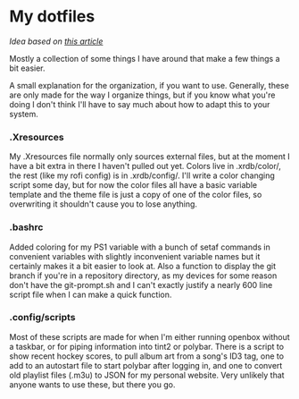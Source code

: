 # My dotfiles

_Idea based on [this article](https://www.atlassian.com/git/tutorials/dotfiles)_

Mostly a collection of some things I have around that make a few things a bit easier.

A small explanation for the organization, if you want to use. Generally, these are only made for the way I organize things, but if you know what you're doing I don't think I'll have to say much about how to adapt this to your system.

### .Xresources

My .Xresources file normally only sources external files, but at the moment I have a bit extra in there I haven't pulled out yet. Colors live in .xrdb/color/, the rest (like my rofi config) is in .xrdb/config/. I'll write a color changing script some day, but for now the color files all have a basic variable template and the theme file is just a copy of one of the color files, so overwriting it shouldn't cause you to lose anything.

### .bashrc

Added coloring for my PS1 variable with a bunch of setaf commands in convenient variables with slightly inconvenient variable names but it certainly makes it a bit easier to look at. Also a function to display the git branch if you're in a repository directory, as my devices for some reason don't have the git-prompt.sh and I can't exactly justify a nearly 600 line script file when I can make a quick function. 

### .config/scripts

Most of these scripts are made for when I'm either running openbox without a taskbar, or for piping information into tint2 or polybar. There is a script to show recent hockey scores, to pull album art from a song's ID3 tag, one to add to an autostart file to start polybar after logging in, and one to convert old playlist files (.m3u) to JSON for my personal website. Very unlikely that anyone wants to use these, but there you go.
